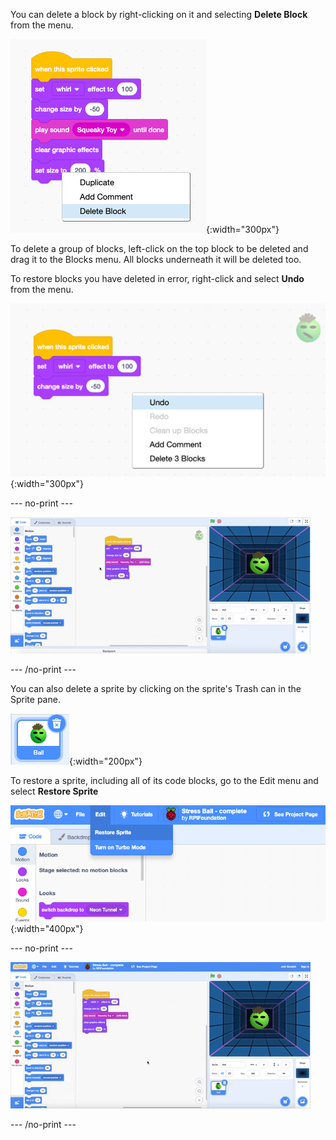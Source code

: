 You can delete a block by right-clicking on it and selecting **Delete Block** from the menu.

![screenshot](images/delete-block.png){:width="300px"}

To delete a group of blocks, left-click on the top block to be deleted and drag it to the Blocks menu. All blocks underneath it will be deleted too.

To restore blocks you have deleted in error, right-click and select **Undo** from the menu.

![screenshot](images/undo-delete-code.png){:width="300px"}

--- no-print ---

![screenshot](images/undo-delete-code.gif)

--- /no-print ---

You can also delete a sprite by clicking on the sprite's Trash can in the Sprite pane.

![screenshot](images/delete-sprite.png){:width="200px"}

To restore a sprite, including all of its code blocks, go to the Edit menu and select **Restore Sprite**

![screenshot](images/restore-sprite.png){:width="400px"}

--- no-print ---

![screenshot](images/restore-sprite.gif)

--- /no-print ---
